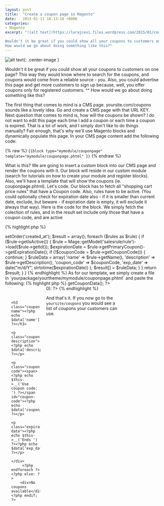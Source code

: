 ```yaml
---
layout: post
title:  "Create a coupon page in Magento"
date:   2015-01-11 18:13:18 +0000
categories:
- Magento
excerpt: "![alt text](https://lurajcevi.files.wordpress.com/2015/01/coupon-graphic.gif?w=300)

Wouldn't it be great if you could show all your coupons to customers on one page? This way they would know where to search for the coupons, and coupons would come from a reliable source - you. Also, you could advertise this page and get more customers to sign up because, well, you offer coupons only for registered customers. ^^
How would we go about doing something like this?"
---
```

![alt text](https://lurajcevi.files.wordpress.com/2015/01/coupon-graphic.gif?w=300){: .center-image }

Wouldn't it be great if you could show all your coupons to customers on one page? This way they would know where to search for the coupons, and coupons would come from a reliable source - you. Also, you could advertise this page and get more customers to sign up because, well, you offer coupons only for registered customers. ^^
How would we go about doing something like this?

The first thing that comes to mind is a CMS page. yoursite.com/coupons sounds like a lovely idea. Go and create a CMS page with that URL KEY.
Next question that comes to mind is, how will the coupons be shown? I do not want to edit this page each time I add a coupon or each time a coupon is expired. That is a lot of work, and I simply don't like to do things manually? Fair enough, that's why we'll use Magento blocks and dynamically populate this page. In your CMS page content add the following code:

{% raw %}
 `{{block type="mymodule/couponpage" template="mymodule/couponpage.phtml" }}`
{% endraw %}

What is this? We are going to insert a custom block into our CMS page and render the coupons with it. Our block will reside in our custom module (search for tutorials on how to create your module and register blocks). Also, we'll have a template that will show the coupons (ie. couponpage.phtml).
Let's code.
Our block has to fetch all "shopping cart price rules" that have a Coupon code. Also, rules have to be active. (You could optionally check for expiration date also - if it is smaller than current date, exclude, but beware - if expiration date is empty, it will exclude it always that way).
Here is the code for the block. We simply fetch the colection of rules, and in the result set include only those that have a coupon code, and are active

{% highlight php %}
<?php

class Mymodule_Mymodule_Block_Couponpage extends Mage_Core_Block_Template
{
    public function getCouponData() {
        $rules = Mage::getResourceModel('salesrule/rule_collection')->setOrder('created_at');
        $result = array();
        foreach ($rules as $rule) {
            if ($rule->getIsActive()) {
                $rule = Mage::getModel('salesrule/rule')->load($rule->getId());
                $expirationDate = $rule->getPrimaryCoupon()->getExpirationDate();
                if (!$couponCode = $rule->getCouponCode()) {
                    continue;
                }
                $ruleData = array(
                    'name'          => $rule->getName(),
                    'description'   => $rule->getDescription(),
                    'coupon_code'   => $couponCode,
                    'exp_date'      => date("m/d/Y", strtotime($expirationDate))
                    );

                $result[] = $ruleData;
            }
        }
        return $result;
    }
}
{% endhighlight %}


As for our template, we simply create a file in `yourpackage/yourtheme/mymodule/couponpage.phtml` and paste the following:

{% highlight php %}
<?php $couponData = $this->getCouponData(); ?>

<div class="coupons" style="width:75%;height:100%;">
    <?php if (count($couponData) > 0): ?>
        <?php foreach ($couponData as $data): ?>
            <div class='coupon' style="display:block; float:left; width:25%; height:30%; padding:20px;">

                    <h3 class="coupon-name"><?php echo  $data['name']; ?></h3>
                    <p class="coupon-description"><?php echo  $data['description']; ?></p>
                    <p class="coupon-code"><span><?php echo $this->__('Use coupon code: ') ?></span id="coupon-code"><?php echo  $data['coupon_code']; ?></p>
                    <p class="expiration-date"><?php echo $this->__('Ends ') ?><?php echo  $data['exp_date']; ?></p>
            </div>
         <?php endforeach ?>
    <?php else: ?>
        <div>No coupons available</div>
    <?php endif; ?>
</div>
{% endhighlight %}

And that's it. If you now go to the `yoursite/coupons` you would see a list of coupons your customers can use.